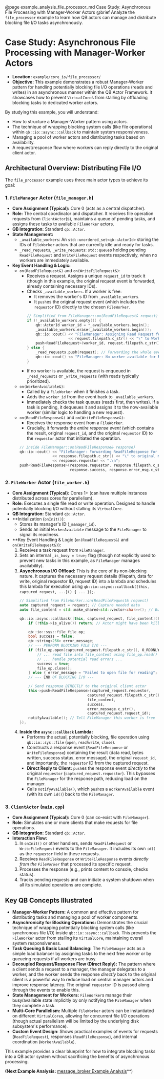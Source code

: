 @page example_analysis_file_processor_md Case Study: Asynchronous File Processing with Manager-Worker Actors
@brief Analyze the `file_processor` example to learn how QB actors can manage and distribute blocking file I/O tasks asynchronously.

# Case Study: Asynchronous File Processing with Manager-Worker Actors

*   **Location:** `example/core_io/file_processor/`
*   **Objective:** This example demonstrates a robust Manager-Worker pattern for handling potentially blocking file I/O operations (reads and writes) in an asynchronous manner within the QB Actor Framework. It showcases how to prevent `VirtualCore`s from stalling by offloading blocking tasks to dedicated worker actors.

By studying this example, you will understand:
*   How to structure a Manager-Worker pattern using actors.
*   The technique of wrapping blocking system calls (like file operations) within `qb::io::async::callback` to maintain system responsiveness.
*   Managing a pool of worker actors and distributing tasks based on availability.
*   A request/response flow where workers can reply directly to the original client actor.

## Architectural Overview: Distributing File I/O

The `file_processor` example uses three main actor types to achieve its goal:

### 1. `FileManager` Actor (`file_manager.h`)
*   **Core Assignment (Typical):** Core 0 (acts as a central dispatcher).
*   **Role:** The central coordinator and dispatcher. It receives file operation requests from `ClientActor`(s), maintains a queue of pending tasks, and assigns these tasks to available `FileWorker` actors.
*   **QB Integration:** Standard `qb::Actor`.
*   **State Management:**
    *   `_available_workers`: An `std::unordered_set<qb::ActorId>` storing the IDs of `FileWorker` actors that are currently idle and ready for tasks.
    *   `_read_requests`, `_write_requests`: `std::queue`s holding pending `ReadFileRequest` and `WriteFileRequest` events respectively, when no workers are immediately available.
*   **Key Event Handling & Logic:**
    *   `on(ReadFileRequest&)` and `on(WriteFileRequest&)`:
        *   Receives a request. Assigns a unique `request_id` to track it (though in this example, the original request event is forwarded, already containing necessary IDs).
        *   Checks `_available_workers`. If a worker is free:
            *   It removes the worker's ID from `_available_workers`.
            *   It `push`es the original request event (which includes the `requestor` ID) directly to the chosen `FileWorker`.
            ```cpp
            // Simplified from FileManager::on(ReadFileRequest& request)
            if (!_available_workers.empty()) {
                qb::ActorId worker_id = *_available_workers.begin();
                _available_workers.erase(_available_workers.begin());
                qb::io::cout() << "FileManager: Assigning Read Request for \"" 
                               << request.filepath.c_str() << "\" to Worker " << worker_id << ".\n";
                push<ReadFileRequest>(worker_id, request.filepath.c_str(), request.requestor, request.request_id);
            } else {
                _read_requests.push(request); // Forwarding the whole event implies copying or careful event design
                qb::io::cout() << "FileManager: No worker available for Read Request. Queued.\n";
            }
            ```
        *   If no worker is available, the request is enqueued in `_read_requests` or `_write_requests` (with reads typically prioritized).
    *   `on(WorkerAvailable&)`:
        *   Called by a `FileWorker` when it finishes a task.
        *   Adds the `worker_id` from the event back to `_available_workers`.
        *   Immediately checks the task queues (reads first, then writes). If a task is pending, it dequeues it and assigns it to the now-available worker (similar logic to handling a new request).
    *   `on(ReadFileResponse&)` and `on(WriteFileResponse&)`:
        *   Receives the response event from a `FileWorker`.
        *   Crucially, it forwards the *entire response event* (which contains the result, original `request_id`, and the original `requestor` ID) to the `requestor` actor that initiated the operation.
        ```cpp
        // Inside FileManager::on(ReadFileResponse& response)
        qb::io::cout() << "FileManager: Forwarding ReadFileResponse for \"" 
                       << response.filepath.c_str() << "\" to original requestor " 
                       << response.requestor << ".\n";
        push<ReadFileResponse>(response.requestor, response.filepath.c_str(), response.data, 
                               response.success, response.error_msg.c_str(), response.request_id);
        ```

### 2. `FileWorker` Actor (`file_worker.h`)
*   **Core Assignment (Typical):** Cores 1+ (can have multiple instances distributed across cores for parallelism).
*   **Role:** Executes a single file read or write operation. Designed to handle potentially blocking I/O without stalling its `VirtualCore`.
*   **QB Integration:** Standard `qb::Actor`.
*   **Initialization (`onInit()`):
    *   Stores its manager's ID (`_manager_id`).
    *   Sends an initial `WorkerAvailable` message to the `FileManager` to signal its readiness.
*   **Key Event Handling & Logic (`on(ReadFileRequest&)` and `on(WriteFileRequest&)`):
    1.  Receives a task request from `FileManager`.
    2.  Sets an internal `_is_busy = true;` flag (though not explicitly used to prevent new tasks in this example, as `FileManager` manages availability).
    3.  **Asynchronous I/O Offload:** This is the core of its non-blocking nature. It captures the necessary request details (filepath, data for write, original requestor ID, request ID) into a lambda and schedules this lambda for execution using `qb::io::async::callback([this, captured_request, ...]() { ... });`.
        ```cpp
        // Simplified from FileWorker::on(ReadFileRequest& request)
        auto captured_request = request; // Capture needed data
        auto file_content = std::make_shared<std::vector<char>>(); // Buffer for read

        qb::io::async::callback([this, captured_request, file_content]() {
            if (!this->is_alive()) return; // Actor might have been killed

            qb::io::sys::file file_op;
            bool success = false;
            qb::string<256> error_message;
            // --- PERFORM BLOCKING FILE I/O --- 
            if (file_op.open(captured_request.filepath.c_str(), O_RDONLY) >= 0) {
                // ... read file into file_content using file_op.read() ...
                // ... handle potential read errors ...
                success = true; 
                file_op.close();
            } else { error_message = "Failed to open file for reading"; }
            // --- END OF BLOCKING I/O ---

            // Send response DIRECTLY to the original client actor
            this->push<ReadFileResponse>(captured_request.requestor, 
                                       captured_request.filepath.c_str(), 
                                       file_content, 
                                       success, 
                                       error_message.c_str(), 
                                       captured_request.request_id);
            notifyAvailable(); // Tell FileManager this worker is free
        });
        ```
    4.  **Inside the `async::callback` Lambda:**
        *   Performs the actual, potentially blocking, file operation using `qb::io::sys::file` (`open`, `read`/`write`, `close`).
        *   Constructs a response event (`ReadFileResponse` or `WriteFileResponse`) containing the result (data read, bytes written, success status, error message), the original `request_id`, and importantly, the `requestor` ID from the captured request.
        *   **Direct Reply to Client:** `push`es the response event *directly* to the original `requestor` (`captured_request.requestor`). This bypasses the `FileManager` for the response path, reducing load on the manager.
        *   Calls `notifyAvailable()`, which `push`es a `WorkerAvailable` event (with its own `id()`) back to the `FileManager`.

### 3. `ClientActor` (`main.cpp`)
*   **Core Assignment (Typical):** Core 0 (can co-exist with `FileManager`).
*   **Role:** Simulates one or more clients that make requests for file operations.
*   **QB Integration:** Standard `qb::Actor`.
*   **Interaction Flow:**
    1.  In `onInit()` or other handlers, sends `ReadFileRequest` or `WriteFileRequest` events to the `FileManager`. It includes its own `id()` as the `requestor` field in these requests.
    2.  Receives `ReadFileResponse` or `WriteFileResponse` events *directly from the `FileWorker`* that processed its specific request.
    3.  Processes the response (e.g., prints content to console, checks status).
    4.  Tracks pending requests and can initiate a system shutdown when all its simulated operations are complete.

## Key QB Concepts Illustrated

*   **Manager-Worker Pattern:** A common and effective pattern for distributing tasks and managing a pool of worker components.
*   **Asynchronicity for Blocking Operations:** Demonstrates the crucial technique of wrapping potentially blocking system calls (like synchronous file I/O) inside `qb::io::async::callback`. This prevents the `FileWorker` actor from stalling its `VirtualCore`, maintaining overall system responsiveness.
*   **Task Queuing & Basic Load Balancing:** The `FileManager` acts as a simple load balancer by assigning tasks to the next free worker or by queueing requests if all workers are busy.
*   **Decoupled Request/Response Flow (Direct Reply):** The pattern where a client sends a request to a manager, the manager delegates to a worker, and the worker sends the response *directly* back to the original client is a powerful way to reduce load on central manager actors and improve response latency. The original `requestor` ID is passed along through the events to enable this.
*   **State Management for Workers:** `FileWorker`s manage their busy/available state implicitly by only notifying the `FileManager` when they complete a task.
*   **Multi-Core Parallelism:** Multiple `FileWorker` actors can be instantiated on different `VirtualCore`s, allowing for concurrent file I/O operations (though actual parallelism will be limited by the underlying disk subsystem's performance).
*   **Custom Event Design:** Shows practical examples of events for requests (`ReadFileRequest`), responses (`ReadFileResponse`), and internal coordination (`WorkerAvailable`).

This example provides a clear blueprint for how to integrate blocking tasks into a QB actor system without sacrificing the benefits of asynchronous processing.

**(Next Example Analysis:** [message_broker Example Analysis](./message_broker_analysis.md)**) 